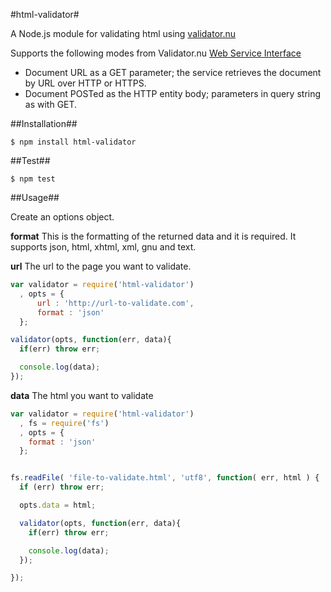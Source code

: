 #html-validator#

A Node.js module for validating html using [validator.nu](http://validator.nu/)

Supports the following modes from Validator.nu [Web Service Interface](http://wiki.whatwg.org/wiki/Validator.nu_Web_Service_Interface)
- Document URL as a GET parameter; the service retrieves the document by URL over HTTP or HTTPS.
- Document POSTed as the HTTP entity body; parameters in query string as with GET.

##Installation##

```
$ npm install html-validator
```

##Test##

```
$ npm test
```

##Usage##

Create an options object.

**format** This is the formatting of the returned data and it is required. It supports json, html, xhtml, xml, gnu and text.


**url** The url to the page you want to validate.

```javascript
var validator = require('html-validator')
  , opts = {
      url : 'http://url-to-validate.com',
      format : 'json'
  };

validator(opts, function(err, data){
  if(err) throw err;

  console.log(data);
});

```

**data** The html you want to validate

```javascript
var validator = require('html-validator')
  , fs = require('fs')
  , opts = {
    format : 'json'
  };


fs.readFile( 'file-to-validate.html', 'utf8', function( err, html ) {
  if (err) throw err;

  opts.data = html;

  validator(opts, function(err, data){
    if(err) throw err;

    console.log(data);
  });

});
```